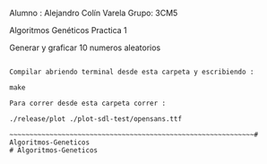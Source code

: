 Alumno : Alejandro Colín Varela
Grupo: 3CM5

Algoritmos Genéticos
Practica 1 

Generar y graficar 10 numeros aleatorios

~~~~~~~~~~~~~~~~~~~~~~~~~~~~~~~~~~~~~~~~~~~~~~~~~~~~~~~~~~~~~~

Compilar abriendo terminal desde esta carpeta y escribiendo : 

make

Para correr desde esta carpeta correr : 

./release/plot ./plot-sdl-test/opensans.ttf

~~~~~~~~~~~~~~~~~~~~~~~~~~~~~~~~~~~~~~~~~~~~~~~~~~~~~~~~~~~~~# Algoritmos-Geneticos
# Algoritmos-Geneticos
